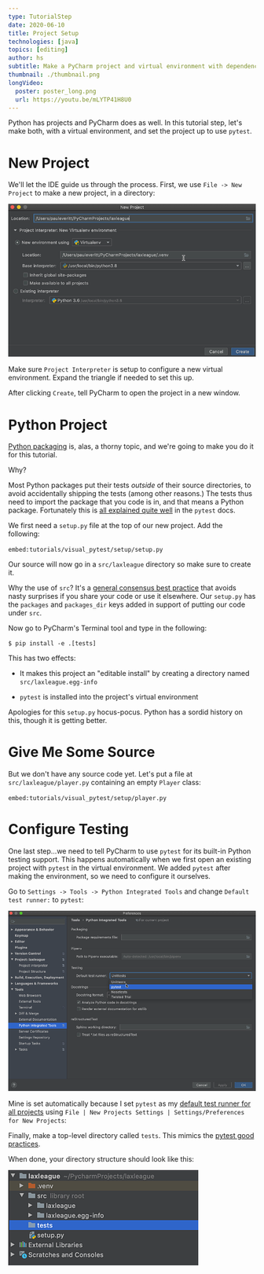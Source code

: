 ```yaml
---
type: TutorialStep
date: 2020-06-10
title: Project Setup
technologies: [java]
topics: [editing]
author: hs
subtitle: Make a PyCharm project and virtual environment with dependencies, then configure PyCharm to use pytest.
thumbnail: ./thumbnail.png
longVideo:
  poster: poster_long.png
  url: https://youtu.be/mLYTP41H8U0
---
```


Python has projects and PyCharm does as well.
In this tutorial step, let's make both, with a virtual environment, and set the project up to use `pytest`.

# New Project

We'll let the IDE guide us through the process. 
First, we use `File -> New Project` to make a new project, in a directory:

![New Project Dialog](./new_project_dialog.png)

Make sure `Project Interpreter` is setup to configure a new virtual environment.
Expand the triangle if needed to set this up.

After clicking `Create`, tell PyCharm to open the project in a new window.

# Python Project

[Python packaging](https://packaging.python.org/tutorials/packaging-projects/) is, alas, a thorny topic, and we're going to make you do it for this tutorial.

Why?

Most Python packages put their tests *outside* of their source directories, to avoid accidentally shipping the tests (among other reasons.)
The tests thus need to import the package that you code is in, and that means a Python package.
Fortunately this is [all explained quite well](https://docs.pytest.org/en/latest/goodpractices.html#tests-outside-application-code) in the `pytest` docs.

We first need a `setup.py` file at the top of our new project.
Add the following:

`embed:tutorials/visual_pytest/setup/setup.py`

Our source will now go in a `src/laxleague` directory so make sure to create it.

Why the use of `src`?  It's a [general consensus best practice](https://hynek.me/articles/testing-packaging/) that avoids nasty surprises if you share your code or use it elsewhere.
Our `setup.py` has the `packages` and `packages_dir` keys added in support of putting our code under `src`.

Now go to PyCharm's Terminal tool and type in the following:

```shell script
$ pip install -e .[tests]
```
This has two effects:

- It makes this project an "editable install" by creating a directory named `src/laxleague.egg-info`

- `pytest` is installed into the project's virtual environment

Apologies for this `setup.py` hocus-pocus.
Python has a sordid history on this, though it is getting better.

# Give Me Some Source

But we don't have any source code yet. 
Let's put a file at `src/laxleague/player.py` containing an empty `Player` class:

`embed:tutorials/visual_pytest/setup/player.py`

# Configure Testing

One last step...we need to tell PyCharm to use `pytest` for its built-in Python testing support.
This happens automatically when we first open an existing project with `pytest` in the virtual environment.
We added `pytest` after making the environment, so we need to configure it ourselves.

Go to `Settings -> Tools -> Python Integrated Tools` and change `Default test runner:` to `pytest`:

![Python Integrated Tools](./python_integrated_tools.png)

Mine is set automatically because I set `pytest` as my [default test runner for all projects](https://www.jetbrains.com/help/pycharm/configure-project-settings.html#new-default-settings) using `File | New Projects Settings | Settings/Preferences for New Projects`:

Finally, make a top-level directory called `tests`.
This mimics the [pytest good practices](https://docs.pytest.org/en/latest/goodpractices.html#tests-outside-application-code).

When done, your directory structure should look like this:

![Directory Structure](./directory.png)
